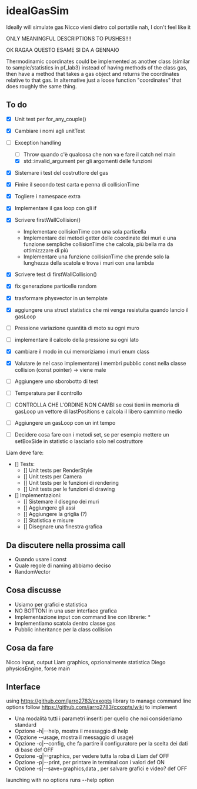 # idealGasSim

Ideally will simulate gas
Nicco vieni dietro col portatile
nah, I don't feel like it

ONLY MEANINGFUL DESCRIPTIONS TO PUSHES!!!!

OK RAGAA QUESTO ESAME SI DA A GENNAIO

Thermodinamic coordinates could be implemented as another class (similar to sample/statistics in pf_lab3) instead of having methods of the class gas, then have a method that takes a  gas object and returns the coordinates relative to that gas.
In alternative just a loose function "coordinates" that does roughly the same thing.

## To do

- [x] Unit test per for_any_couple()
- [x] Cambiare i nomi agli unitTest
- [ ] Exception handling
    - [ ] Throw quando c'è qualcosa che non va e fare il catch nel main
    - [x] std::invalid_argument per gli argomenti delle funzioni
- [x] Sistemare i test del costruttore del gas
- [x] Finire il secondo test carta e penna di collisionTime
- [x] Togliere i namespace extra
- [x] Implementare il gas loop con gli if
- [x] Scrivere firstWallCollision()
    * Implementare collisionTime con una sola particella
    * Implementare dei metodi getter delle coordinate dei muri e una funzione sempliche collisionTime che calcola, più bella ma da ottimizzzare di più
    * Implementare una funzione collisionTime che prende solo la lunghezza della scatola e trova i muri con una lambda
- [x] Scrivere test di firstWallCollision()
- [x] fix generazione particelle random
- [x] trasformare physvector in un template
- [x] aggiungere una struct statistics che mi venga resistuita quando lancio il gasLoop
- [ ] Pressione variazione quantità di moto su ogni muro
- [ ] implementare il calcolo della pressione su ogni lato
- [x] cambiare il modo in cui memoriziamo i muri enum class
- [x] Valutare (e nel caso implementare) i membri pubblic const nella classe collision (const pointer) -> viene male
- [ ] Aggiungere uno sborobotto di test
- [ ] Temperatura per il controllo
- [ ] CONTROLLA CHE L'ORDINE NON CAMBI se così tieni in memoria di gasLoop un vettore di lastPositions e calcola il libero cammino medio
- [ ] Aggiungere un gasLoop con un int tempo
- [ ] Decidere cosa fare con i metodi set, se per esempio mettere un setBoxSide in statistic o lasciarlo solo nel costruttore


Liam deve fare:

- [] Tests:
     - [] Unit tests per RenderStyle
     - [] Unit tests per Camera
     - [] Unit tests per le funzioni di rendering
     - [] Unit tests per le funzioni di drawing
- [] Implementazioni:
     - [] Sistemare il disegno dei muri
     - [] Aggiungere gli assi
     - [] Aggiungere la griglia (?)
     - [] Statistica e misure
     - [] Disegnare una finestra grafica
         

## Da discutere nella prossima call

* Quando usare i const
* Quale regole di naming abbiamo deciso
* RandomVector


## Cosa discusse

* Usiamo per grafici e statistica
* NO BOTTONI in una user interface grafica
* Implementazione input con command line con librerie:
    * 
* Implementiamo scatola dentro classe gas
* Pubblic inheritance per la class collision


## Cosa da fare

Nicco input, output
Liam graphics, opzionalmente statistica
Diego physicsEngine, forse main

## Interface

using https://github.com/jarro2783/cxxopts library to manage command line options
follow https://github.com/jarro2783/cxxopts/wiki to implement
* Una modalità tutti i parametri inseriti per quello che noi consideriamo standard
* Opzione -h|--help, mostra il messaggio di help
* (Opzione --usage, mostra il messaggio di usage)
* Opzione -c|--config, che fa partire il configuratore per la scelta dei dati di base   def OFF
* Opzione -g|--graphics, per vedere tutta la roba di Liam                               def OFF
* Opzione -p|--print, per printare in terminal con i valori                             def ON
* Opzione -s|--save=graphics,data , per salvare grafici e video?                        def OFF

launching with no options runs --help option